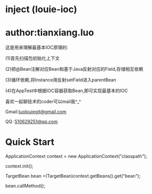 # inject (louie-ioc)
# author:tianxiang.luo


这是用来理解最基本IOC原理的:

(1)首先扫描包初始化上下文

(2)把@Bean注解对应Bean和基于Java反射对应的Field,存储相互依赖

(3)循环依赖,将Instance用反射setField进入parentBean

(4)在AppTest中根据IOC容器获取Bean,即可实现最基本的IOC

喜欢一起聊技术的coder可以mail我^_^

Gmail:luolouiegit@gmail.com

QQ :510629251@qq.com

# Quick Start

ApplicationContext context = new ApplicationContext("classpath");

context.init();

TargetBean bean =(TargetBean)context.getBeans().get("bean");

bean.callMethod();

